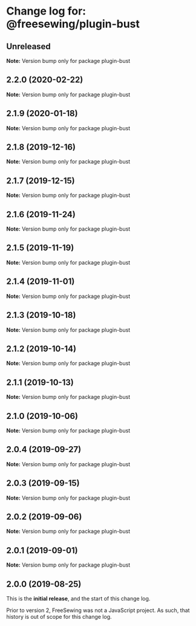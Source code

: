 # Change log for: @freesewing/plugin-bust


## Unreleased

**Note:** Version bump only for package plugin-bust


## 2.2.0 (2020-02-22)

**Note:** Version bump only for package plugin-bust


## 2.1.9 (2020-01-18)

**Note:** Version bump only for package plugin-bust


## 2.1.8 (2019-12-16)

**Note:** Version bump only for package plugin-bust


## 2.1.7 (2019-12-15)

**Note:** Version bump only for package plugin-bust


## 2.1.6 (2019-11-24)

**Note:** Version bump only for package plugin-bust


## 2.1.5 (2019-11-19)

**Note:** Version bump only for package plugin-bust


## 2.1.4 (2019-11-01)

**Note:** Version bump only for package plugin-bust


## 2.1.3 (2019-10-18)

**Note:** Version bump only for package plugin-bust


## 2.1.2 (2019-10-14)

**Note:** Version bump only for package plugin-bust


## 2.1.1 (2019-10-13)

**Note:** Version bump only for package plugin-bust


## 2.1.0 (2019-10-06)

**Note:** Version bump only for package plugin-bust


## 2.0.4 (2019-09-27)

**Note:** Version bump only for package plugin-bust


## 2.0.3 (2019-09-15)

**Note:** Version bump only for package plugin-bust


## 2.0.2 (2019-09-06)

**Note:** Version bump only for package plugin-bust


## 2.0.1 (2019-09-01)

**Note:** Version bump only for package plugin-bust




## 2.0.0 (2019-08-25)

This is the **initial release**, and the start of this change log.

Prior to version 2, FreeSewing was not a JavaScript project.
As such, that history is out of scope for this change log.
